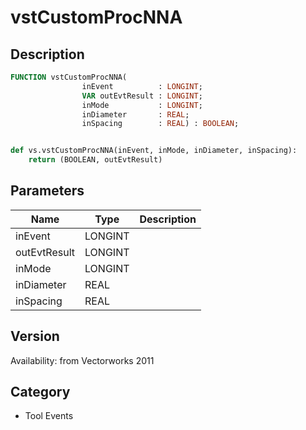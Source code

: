 # vstCustomProcNNA

## Description
```pascal
FUNCTION vstCustomProcNNA(
				inEvent          : LONGINT;
				VAR outEvtResult : LONGINT;
				inMode           : LONGINT;
				inDiameter       : REAL;
				inSpacing        : REAL) : BOOLEAN;
```

```python

def vs.vstCustomProcNNA(inEvent, inMode, inDiameter, inSpacing):
    return (BOOLEAN, outEvtResult)
```

## Parameters
|Name|Type|Description|
|---|---|---|
|inEvent|LONGINT||
|outEvtResult|LONGINT||
|inMode|LONGINT||
|inDiameter|REAL||
|inSpacing|REAL||

## Version
Availability: from Vectorworks 2011
## Category
* Tool Events

